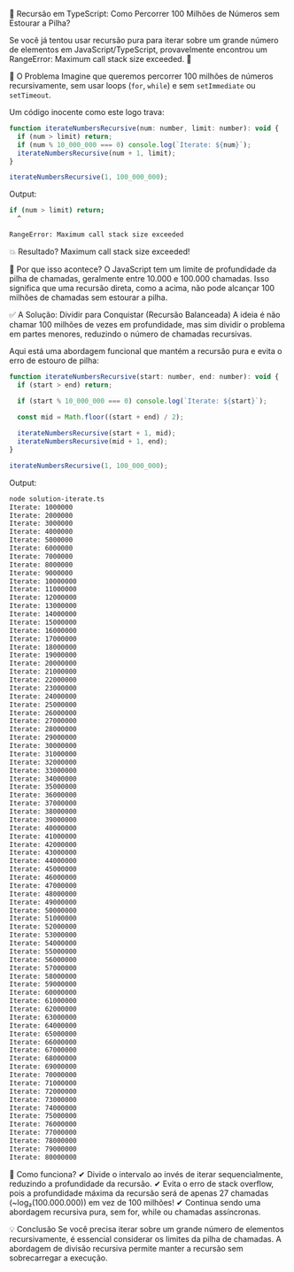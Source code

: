 🚀 Recursão em TypeScript: Como Percorrer 100 Milhões de Números sem Estourar a Pilha?

Se você já tentou usar recursão pura para iterar sobre um grande número de elementos em JavaScript/TypeScript, provavelmente encontrou um RangeError: Maximum call stack size exceeded. 😬

🔹 O Problema
Imagine que queremos percorrer 100 milhões de números recursivamente, sem usar loops (`for`, `while`) e sem `setImmediate` ou `setTimeout`.

Um código inocente como este logo trava:

```javascript
function iterateNumbersRecursive(num: number, limit: number): void {
  if (num > limit) return;
  if (num % 10_000_000 === 0) console.log(`Iterate: ${num}`);
  iterateNumbersRecursive(num + 1, limit);
}

iterateNumbersRecursive(1, 100_000_000);
```

Output:

```bash
if (num > limit) return;
  ^

RangeError: Maximum call stack size exceeded
```

💥 Resultado? Maximum call stack size exceeded!

🔹 Por que isso acontece?
O JavaScript tem um limite de profundidade da pilha de chamadas, geralmente entre 10.000 e 100.000 chamadas. Isso significa que uma recursão direta, como a acima, não pode alcançar 100 milhões de chamadas sem estourar a pilha.

✅ A Solução: Dividir para Conquistar (Recursão Balanceada)
A ideia é não chamar 100 milhões de vezes em profundidade, mas sim dividir o problema em partes menores, reduzindo o número de chamadas recursivas.

Aqui está uma abordagem funcional que mantém a recursão pura e evita o erro de estouro de pilha:

```javascript
function iterateNumbersRecursive(start: number, end: number): void {
  if (start > end) return;

  if (start % 10_000_000 === 0) console.log(`Iterate: ${start}`);

  const mid = Math.floor((start + end) / 2);
  
  iterateNumbersRecursive(start + 1, mid);
  iterateNumbersRecursive(mid + 1, end);
}

iterateNumbersRecursive(1, 100_000_000);
```

Output:

```bash
node solution-iterate.ts 
Iterate: 1000000
Iterate: 2000000
Iterate: 3000000
Iterate: 4000000
Iterate: 5000000
Iterate: 6000000
Iterate: 7000000
Iterate: 8000000
Iterate: 9000000
Iterate: 10000000
Iterate: 11000000
Iterate: 12000000
Iterate: 13000000
Iterate: 14000000
Iterate: 15000000
Iterate: 16000000
Iterate: 17000000
Iterate: 18000000
Iterate: 19000000
Iterate: 20000000
Iterate: 21000000
Iterate: 22000000
Iterate: 23000000
Iterate: 24000000
Iterate: 25000000
Iterate: 26000000
Iterate: 27000000
Iterate: 28000000
Iterate: 29000000
Iterate: 30000000
Iterate: 31000000
Iterate: 32000000
Iterate: 33000000
Iterate: 34000000
Iterate: 35000000
Iterate: 36000000
Iterate: 37000000
Iterate: 38000000
Iterate: 39000000
Iterate: 40000000
Iterate: 41000000
Iterate: 42000000
Iterate: 43000000
Iterate: 44000000
Iterate: 45000000
Iterate: 46000000
Iterate: 47000000
Iterate: 48000000
Iterate: 49000000
Iterate: 50000000
Iterate: 51000000
Iterate: 52000000
Iterate: 53000000
Iterate: 54000000
Iterate: 55000000
Iterate: 56000000
Iterate: 57000000
Iterate: 58000000
Iterate: 59000000
Iterate: 60000000
Iterate: 61000000
Iterate: 62000000
Iterate: 63000000
Iterate: 64000000
Iterate: 65000000
Iterate: 66000000
Iterate: 67000000
Iterate: 68000000
Iterate: 69000000
Iterate: 70000000
Iterate: 71000000
Iterate: 72000000
Iterate: 73000000
Iterate: 74000000
Iterate: 75000000
Iterate: 76000000
Iterate: 77000000
Iterate: 78000000
Iterate: 79000000
Iterate: 80000000
```

🧐 Como funciona?
✔ Divide o intervalo ao invés de iterar sequencialmente, reduzindo a profundidade da recursão.
✔ Evita o erro de stack overflow, pois a profundidade máxima da recursão será de apenas 27 chamadas (~log₂(100.000.000)) em vez de 100 milhões!
✔ Continua sendo uma abordagem recursiva pura, sem for, while ou chamadas assíncronas.


💡 Conclusão
Se você precisa iterar sobre um grande número de elementos recursivamente, é essencial considerar os limites da pilha de chamadas. A abordagem de divisão recursiva permite manter a recursão sem sobrecarregar a execução.

